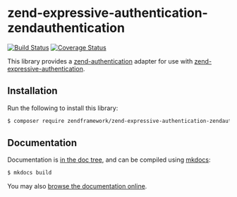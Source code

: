 # zend-expressive-authentication-zendauthentication

[![Build Status](https://secure.travis-ci.org/zendframework/zend-expressive-authentication-zendauthentication.svg?branch=master)](https://secure.travis-ci.org/zendframework/zend-expressive-authentication-zendauthentication)
[![Coverage Status](https://coveralls.io/repos/github/zendframework/zend-expressive-authentication-zendauthentication/badge.svg?branch=master)](https://coveralls.io/github/zendframework/zend-expressive-authentication-zendauthentication?branch=master)

This library provides a [zend-authentication](https://docs.zendframework.com/zend-authentication)
adapter for use with [zend-expressive-authentication](https://docs.zendframework.com/zend-expressive-authentication).

## Installation

Run the following to install this library:

```bash
$ composer require zendframework/zend-expressive-authentication-zendauthentication
```

## Documentation

Documentation is [in the doc tree](docs/book/), and can be compiled using [mkdocs](http://www.mkdocs.org):

```bash
$ mkdocs build
```

You may also [browse the documentation online](https://docs.zendframework.com/zend-expressive-authentication-zendauthentication/).
